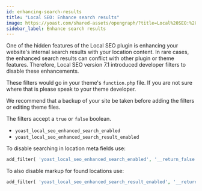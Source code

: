 ```yaml
---
id: enhancing-search-results
title: "Local SEO: Enhance search results"
image: https://yoast.com/shared-assets/opengraph/?title=Local%20SEO:%20Enhance%20search%20results
sidebar_label: Enhance search results
---
```

One of the hidden features of the Local SEO plugin is enhancing your website's internal search results with your location content. In rare cases, the enhanced search results can conflict with other plugin or theme features. Therefore, Local SEO version 7.1 introduced developer filters to disable these enhancements.

These filters would go in your theme's `function.php` file. If you are not sure where that is please speak to your theme developer.

We recommend that a backup of your site be taken before adding the filters or editing theme files.

The filters accept a `true` or `false` boolean.

* `yoast_local_seo_enhanced_search_enabled`
* `yoast_local_seo_enhanced_search_result_enabled`

To disable searching in location meta fields use:

```php
add_filter( 'yoast_local_seo_enhanced_search_enabled', '__return_false' );
```

To also disable markup for found locations use:

```php
add_filter( 'yoast_local_seo_enhanced_search_result_enabled', '__return_false' );
```
